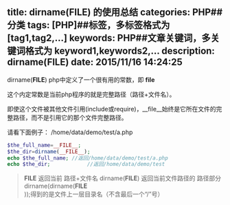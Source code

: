 title: dirname(__FILE__) 的使用总结
categories: PHP##分类
tags: [PHP]##标签，多标签格式为 [tag1,tag2,...]
keywords: PHP##文章关键词，多关键词格式为 keyword1,keywords2,...
description: dirname(__FILE__)
date: 2015/11/16 14:24:25 
---
dirname(__FILE__)
php中定义了一个很有用的常数，即
__file__

这个内定常数是当前php程序的就是完整路径（路径+文件名）。

即使这个文件被其他文件引用(include或require)，__file__始终是它所在文件的完整路径，而不是引用它的那个文件完整路径。

请看下面例子：
/home/data/demo/test/a.php
``` php
$the_full_name=__FILE__;
$the_dir=dirname(__FILE__);
echo $the_full_name; //返回/home/data/demo/test/a.php
echo $the_dir;            //返回/home/data/demo/test
``` 
>__FILE__     返回当前 路径+文件名
>dirname(__FILE__) 返回当前文件路径的 路径部分
>dirname(dirname(__FILE__));得到的是文件上一层目录名（不含最后一个“/”号）